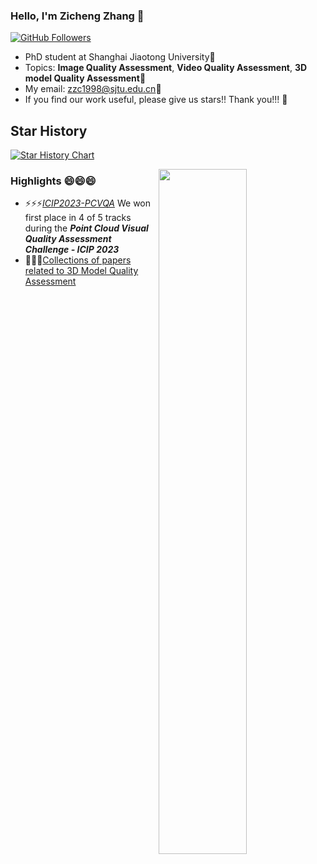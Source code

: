 ### Hello, I'm Zicheng Zhang 👋


[![GitHub Followers](https://img.shields.io/github/followers/zzc-1998?style=social)](https://github.com/zzc-1998)


- PhD student at Shanghai Jiaotong University🔭
- Topics: **Image Quality Assessment**, **Video Quality Assessment**, **3D model Quality Assessment**🌱
- My email: zzc1998@sjtu.edu.cn💬
- If you find our work useful, please give us stars!! Thank you!!! 👯
  
## Star History

[![Star History Chart](https://api.star-history.com/svg?repos=Q-Future/Q-Bench,Q-Future/Q-Instruct,Q-Future/Q-Align&type=Timeline)](https://star-history.com/#Q-Future/Q-Bench&Q-Future/Q-Instruct&Q-Future/Q-Align&Timeline)


<img align="right" width="53%" src="https://github-readme-stats.vercel.app/api?username=zzc-1998&show_icons=true">

### Highlights 😄😄😄

- ⚡⚡⚡[*ICIP2023-PCVQA*](https://sites.google.com/view/icip2023-pcvqa-grand-challenge/results)  We won first place in 4 of 5 tracks during the ***Point Cloud Visual Quality Assessment Challenge - ICIP 2023***
- 🤔🤔🤔[Collections of papers related to 3D Model Quality Assessment](https://github.com/zzc-1998/Point-cloud-quality-assessment)






  
<!--
**zzc-1998/zzc-1998** is a ✨ _special_ ✨ repository because its `README.md` (this file) appears on your GitHub profile.

Here are some ideas to get you started:

- 🔭 I’m currently working on ...
- 🌱 I’m currently learning ...
- 👯 I’m looking to collaborate on ...
- 🤔 I’m looking for help with ...
- 💬 Ask me about ...
- 📫 How to reach me: ...
- 😄 Pronouns: ...
- ⚡ Fun fact: ...
-->

